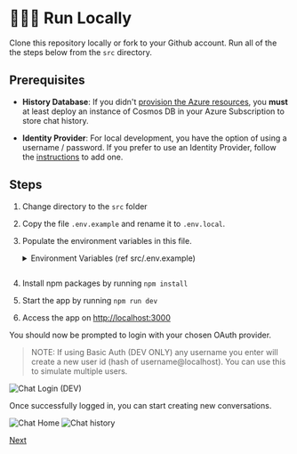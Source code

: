 # 👨🏻‍💻 Run Locally

Clone this repository locally or fork to your Github account. Run all of the the steps below from the `src` directory.

## Prerequisites

- **History Database**: If you didn't [provision the Azure resources](2-provision-azure-resources.md), you **must** at least deploy an instance of Cosmos DB in your Azure Subscription to store chat history.

- **Identity Provider**: For local development, you have the option of using a username / password. If you prefer to use an Identity Provider, follow the [instructions](3-run-locally.md) to add one.

## Steps

1. Change directory to the `src` folder
2. Copy the file `.env.example` and rename it to `.env.local`.
3. Populate the environment variables in this file.
    <details><summary>Environment Variables (ref src/.env.example)</summary>
     
     ```bash
     # NOTES: 
     # - Do not use double-quotes and do not delete any of the variables.
     # - Make sure that NEXTAUTH_URL=http://localhost:3000 has no comments in the same line.

   # Update your Azure OpenAI details

   # AZURE_OPENAI_API_INSTANCE_NAME should be just the name of azure openai resource and not the full url;

   # AZURE_OPENAI_API_DEPLOYMENT_NAME should be deployment name from your azure openai studio and not the model name.

   # AZURE_OPENAI_API_VERSION should be Supported versions checkout docs https://learn.microsoft.com/en-us/azure/ai-services/openai/reference

   OPENAI_API_KEY=
   AZURE_OPENAI_API_INSTANCE_NAME=
   AZURE_OPENAI_API_DEPLOYMENT_NAME=
   AZURE_OPENAI_API_VERSION=2023-12-01-preview
   AZURE_OPENAI_API_EMBEDDINGS_DEPLOYMENT_NAME=

   # Update your admin email address

   ADMIN_EMAIL_ADDRESS="you@email.com,you2@email.com"

   # You must have atleast one of the following auth providers configured

   AUTH_GITHUB_ID=
   AUTH_GITHUB_SECRET=
   AZURE_AD_CLIENT_ID=
   AZURE_AD_CLIENT_SECRET=
   AZURE_AD_TENANT_ID=

   # Update your production URL in NEXTAUTH_URL

   NEXTAUTH_SECRET=AZURE-OPENIAI-NEXTAUTH-OWNKEY@1
   NEXTAUTH_URL=http://localhost:3000

   # Update your Cosmos Environment details here

   AZURE_COSMOSDB_URI=https://<cosmoresourcename>.documents.azure.com:443/
   AZURE_COSMOSDB_KEY=

   # Update your Cosmos DB_NAME and CONTAINER_NAME if you want to overwrite the default values

   AZURE_COSMOSDB_DB_NAME=chat
   AZURE_COSMOSDB_CONTAINER_NAME=history

   # Azure cognitive search is used for chat over your data

   AZURE_SEARCH_API_KEY=
   AZURE_SEARCH_NAME=
   AZURE_SEARCH_INDEX_NAME=
   AZURE_SEARCH_API_VERSION="2023-12-01-Preview"

   # Azure AI Document Intelligence to extract content from your data

   AZURE_DOCUMENT_INTELLIGENCE_ENDPOINT="https://REGION.api.cognitive.microsoft.com/"
   AZURE_DOCUMENT_INTELLIGENCE_KEY=

   # Azure Speech to Text to convert audio to text

   # Enabled must be set to "true" any other value will disable the feature

   PUBLIC_SPEECH_ENABLED=true
   AZURE_SPEECH_REGION=<region, e.g. australiaeast>
   AZURE_SPEECH_KEY=

   ```
   </details>

   ```

4. Install npm packages by running `npm install`
5. Start the app by running `npm run dev`
6. Access the app on [http://localhost:3000](http://localhost:3000)

You should now be prompted to login with your chosen OAuth provider.

> NOTE: If using Basic Auth (DEV ONLY) any username you enter will create a new user id (hash of username@localhost). You can use this to simulate multiple users.

![Chat Login (DEV)](/images/chat-login-dev.png)

Once successfully logged in, you can start creating new conversations.

![Chat Home](/images/chat-home.png)
![Chat history](/images/chat-history.png)

[Next](/docs/4-deploy-to-azure.md)
